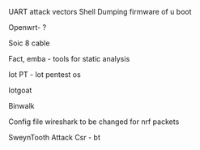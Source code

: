 UART attack vectors
Shell
Dumping firmware of u boot

Openwrt- ?

Soic 8 cable

Fact,  emba - tools for static analysis

Iot PT - lot pentest os

Iotgoat

Binwalk

Config file wireshark to be changed for nrf packets

SweynTooth Attack
Csr - bt